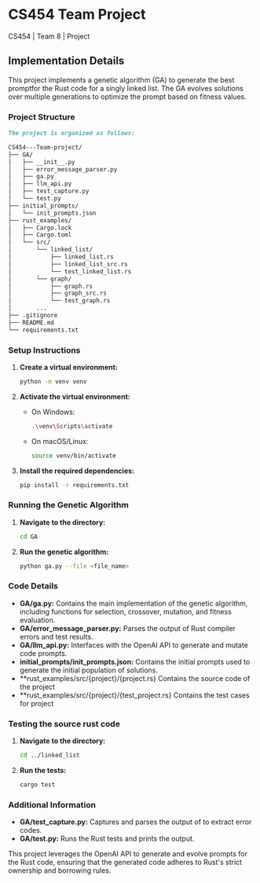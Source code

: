 # CS454 Team Project
CS454 | Team 8 | Project

## Implementation Details

This project implements a genetic algorithm (GA) to generate the best promptfor the Rust code for a singly linked list. The GA evolves solutions over multiple generations to optimize the prompt based on fitness values.

### Project Structure
````markdown
The project is organized as follows:

CS454---Team-project/
├── GA/
│   ├── __init__.py
│   ├── error_message_parser.py
│   ├── ga.py
│   ├── llm_api.py
│   ├── test_capture.py
│   └── test.py
├── initial_prompts/
│   └── init_prompts.json
├── rust_examples/
│   ├── Cargo.lock
│   ├── Cargo.toml
│   └── src/
│       └── linked_list/
│           ├── linked_list.rs
│           ├── linked_list_src.rs
│           └── test_linked_list.rs
│       └── graph/
│           ├── graph.rs
│           ├── graph_src.rs
│           └── test_graph.rs
│       ...
├── .gitignore
├── README.md
└── requirements.txt
````

### Setup Instructions

1. **Create a virtual environment:**

    ```sh
    python -m venv venv
    ```

2. **Activate the virtual environment:**

    - On Windows:

        ```sh
        .\venv\Scripts\activate
        ```

    - On macOS/Linux:

        ```sh
        source venv/bin/activate
        ```

3. **Install the required dependencies:**

    ```sh
    pip install -r requirements.txt
    ```

### Running the Genetic Algorithm

1. **Navigate to the  directory:**

    ```sh
    cd GA
    ```

2. **Run the genetic algorithm:**

    ```sh
    python ga.py --file <file_name>
    ```

### Code Details

- **GA/ga.py:** Contains the main implementation of the genetic algorithm, including functions for selection, crossover, mutation, and fitness evaluation.
- **GA/error_message_parser.py:** Parses the output of Rust compiler errors and test results.
- **GA/llm_api.py:** Interfaces with the OpenAI API to generate and mutate code prompts.
- **initial_prompts/init_prompts.json:** Contains the initial prompts used to generate the initial population of solutions.
- **rust_examples/src/{project}/{project.rs} Contains the source code of the project 
- **rust_examples/src/{project}/{test_project.rs} Contains the test cases for project

### Testing the source rust code

1. **Navigate to the  directory:**

    ```sh
    cd ../linked_list
    ```

2. **Run the tests:**

    ```sh
    cargo test
    ```

### Additional Information

- **GA/test_capture.py:** Captures and parses the output of to extract error codes.
- **GA/test.py:** Runs the Rust tests and prints the output.

This project leverages the OpenAI API to generate and evolve prompts for the Rust code, ensuring that the generated code adheres to Rust's strict ownership and borrowing rules.

